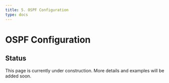 ```yaml
---
title: 5. OSPF Configuration
type: docs
---
```


# OSPF Configuration

## Status

This page is currently under construction. More details and examples will be added soon.

<!--
check this post:
1. Fix each title to make it looks more professionally
2. All variables(not included in {} part, e.g. {ip-address | exit-intf} should not be modified) should be enclosed in <> replaced with placeholders using underscores and all lowercase, with the common used variables, like <network_address>, <subnet_mask>, <interface_type>, <interface_number>...
3. Check errors
4. Make all the cisco commands to start with Switch or Router, such as Switch#, Router(config)#
5. Generate in txt code block
-->